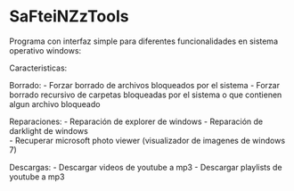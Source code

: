 # SaFteiNZzTools

Programa con interfaz simple para diferentes funcionalidades en sistema operativo windows:

  Caracteristicas:
  
  Borrado:
    - Forzar borrado de archivos bloqueados por el sistema
    - Forzar borrado recursivo de carpetas bloqueadas por el sistema o que contienen algun archivo bloqueado
  
  Reparaciones:
    - Reparación de explorer de windows
    - Reparación de darklight de windows     
    - Recuperar microsoft photo viewer (visualizador de imagenes de windows 7)
  
  Descargas:
    - Descargar videos de youtube a mp3
    - Descargar playlists de youtube a mp3
     
